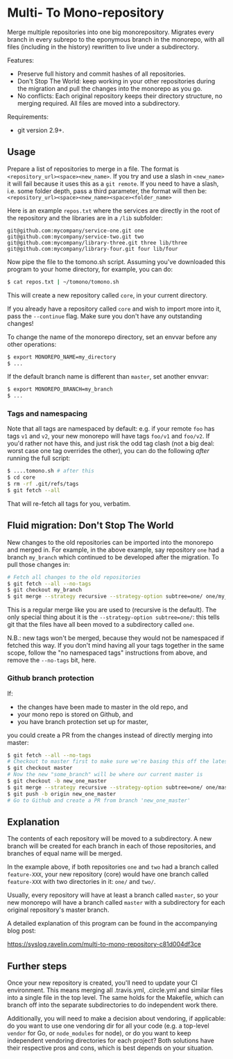 # Multi- To Mono-repository

Merge multiple repositories into one big monorepository. Migrates every branch in
every subrepo to the eponymous branch in the monorepo, with all files
(including in the history) rewritten to live under a subdirectory.

Features:

* Preserve full history and commit hashes of all repositories.
* Don't Stop The World: keep working in your other repositories during the
  migration and pull the changes into the monorepo as you go.
* No conflicts: Each original repository keeps their directory structure, no
  merging required. All files are moved into a subdirectory.

Requirements:
* git version 2.9+.

## Usage

Prepare a list of repositories to merge in a file. The format is
`<repository_url><space><new_name>`. If you try and use a slash in
`<new_name>` it will fail because it uses this as a `git remote`. If
you need to have a slash, i.e. some folder depth, pass a third
parameter, the format will then be:
`<repository_url><space><new_name><space><folder_name>`

Here is an example `repos.txt` where the services are directly in the
root of the repository and the libraries are in a `/lib` subfolder:

```
git@github.com:mycompany/service-one.git one
git@github.com:mycompany/service-two.git two
git@github.com:mycompany/library-three.git three lib/three
git@github.com:mycompany/library-four.git four lib/four
```

Now pipe the file to the tomono.sh script. Assuming you've downloaded this
program to your home directory, for example, you can do:

```sh
$ cat repos.txt | ~/tomono/tomono.sh
```

This will create a new repository called `core`, in your current directory.

If you already have a repository called `core` and wish to import more into it,
pass the `--continue` flag. Make sure you don't have any outstanding changes!

To change the name of the monorepo directory, set an envvar before any other
operations:

```sh
$ export MONOREPO_NAME=my_directory
$ ...
```

If the default branch name is different than `master`, set another envvar:

```sh
$ export MONOREPO_BRANCH=my_branch
$ ...
```

### Tags and namespacing

Note that all tags are namespaced by default: e.g. if your remote `foo` has tags
`v1` and `v2`, your new monorepo will have tags `foo/v1` and `foo/v2`. If you'd
rather not have this, and just risk the odd tag clash (not a big deal: worst
case one tag overrides the other), you can do the following _after_ running the
full script:

```sh
$ ....tomono.sh # after this
$ cd core
$ rm -rf .git/refs/tags
$ git fetch --all
```

That will re-fetch all tags for you, verbatim.

## Fluid migration: Don't Stop The World

New changes to the old repositories can be imported into the monorepo and
merged in. For example, in the above example, say repository `one` had a branch
`my_branch` which continued to be developed after the migration. To pull those
changes in:

```sh
# Fetch all changes to the old repositories
$ git fetch --all --no-tags
$ git checkout my_branch
$ git merge --strategy recursive --strategy-option subtree=one/ one/my_branch
```

This is a regular merge like you are used to (recursive is the default). The
only special thing about it is the `--strategy-option subtree=one/`: this tells
git that the files have all been moved to a subdirectory called `one`.

N.B.: new tags won't be merged, because they would not be namespaced if fetched
this way. If you don't mind having all your tags together in the same scope,
follow the "no namespaced tags" instructions from above, and remove the
`--no-tags` bit, here.

### Github branch protection

If:

* the changes have been made to master in the old repo, and
* your mono repo is stored on Github, and
* you have branch protection set up for master,

you could create a PR from the changes instead of directly merging into master:

```sh
$ git fetch --all --no-tags
# Checkout to master first to make sure we're basing this off the latest master
$ git checkout master
# Now the new "some_branch" will be where our current master is
$ git checkout -b new_one_master
$ git merge --strategy recursive --strategy-option subtree=one/ one/master
$ git push -b origin new_one_master
# Go to Github and create a PR from branch 'new_one_master'
```

## Explanation

The contents of each repository will be moved to a subdirectory. A new branch
will be created for each branch in each of those repositories, and branches of
equal name will be merged.

In the example above, if both repositories `one` and `two` had a branch called
`feature-XXX`, your new repository (core) would have one branch called
`feature-XXX` with two directories in it: `one/` and `two/`.

Usually, every repository will have at least a branch called `master`, so your
new monorepo will have a branch called `master` with a subdirectory for each
original repository's master branch.

A detailed explanation of this program can be found in the accompanying blog
post:

https://syslog.ravelin.com/multi-to-mono-repository-c81d004df3ce

## Further steps

Once your new repository is created, you'll need to update your CI environment.
This means merging all .travis.yml, .circle.yml and similar files into a single
file in the top level. The same holds for the Makefile, which can branch off
into the separate subdirectories to do independent work there.

Additionally, you will need to make a decision about vendoring, if applicable:
do you want to use one vendoring dir for all your code (e.g. a top-level
`vendor` for Go, or `node_modules` for node), or do you want to keep independent
vendoring directories for each project? Both solutions have their respective
pros and cons, which is best depends on your situation.
